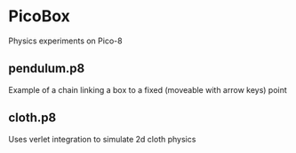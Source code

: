 # PicoBox
Physics experiments on Pico-8

## pendulum.p8

Example of a chain linking a box to a fixed (moveable with arrow keys) point

## cloth.p8

Uses verlet integration to simulate 2d cloth physics